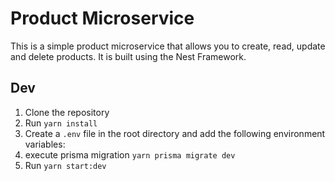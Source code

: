 # Product Microservice

This is a simple product microservice that allows you to create, read, update and delete products. It is built using the Nest  Framework.

## Dev

1. Clone the repository
2. Run `yarn install`
3. Create a `.env` file in the root directory and add the following environment variables:
4. execute prisma migration `yarn prisma migrate dev`
5. Run `yarn start:dev`
